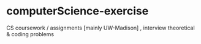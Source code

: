 # computerScience-exercise
CS coursework / assignments [mainly UW-Madison] , interview theoretical &amp; coding problems

